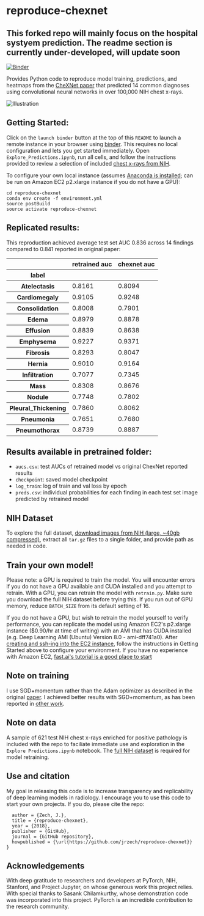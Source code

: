 # reproduce-chexnet

## This forked repo will mainly focus on the hospital systyem prediction. The readme section is currently under-developed, will update soon

[![Binder](https://mybinder.org/badge.svg)](https://mybinder.org/v2/gh/jrzech/reproduce-chexnet/master?filepath=Explore_Predictions.ipynb)

Provides Python code to reproduce model training, predictions, and heatmaps from the [CheXNet paper](https://arxiv.org/pdf/1711.05225) that predicted 14 common diagnoses using convolutional neural networks in over 100,000 NIH chest x-rays.

![Illustration](illustration.png?raw=true "Illustration")


## Getting Started:
Click on the `launch binder` button at the top of this `README` to launch a remote instance in your browser using [binder](https://mybinder.org/). This requires no local configuration and lets you get started immediately. Open `Explore_Predictions.ipynb`, run all cells, and follow the instructions provided to review a selection of included [chest x-rays from NIH](https://arxiv.org/pdf/1705.02315.pdf).

To configure your own local instance (assumes [Anaconda is installed](https://www.anaconda.com/download/); can be run on Amazon EC2 p2.xlarge instance if you do not have a GPU):

```git clone https://www.github.com/jrzech/reproduce-chexnet.git
cd reproduce-chexnet
conda env create -f environment.yml
source postBuild
source activate reproduce-chexnet
```

## Replicated results:
This reproduction achieved average test set AUC 0.836 across 14 findings compared to 0.841 reported in original paper:

<div>
<table border="0" class="dataframe">
  <thead>
    <tr style="text-align: right;">
      <th></th>
      <th>retrained auc</th>
      <th>chexnet auc</th>
    </tr>
    <tr>
      <th>label</th>
      <th></th>
      <th></th>
    </tr>
  </thead>
  <tbody>
    <tr>
      <th>Atelectasis</th>
      <td>0.8161</td>
      <td>0.8094</td>
    </tr>
    <tr>
      <th>Cardiomegaly</th>
      <td>0.9105</td>
      <td>0.9248</td>
    </tr>
    <tr>
      <th>Consolidation</th>
      <td>0.8008</td>
      <td>0.7901</td>
    </tr>
    <tr>
      <th>Edema</th>
      <td>0.8979</td>
      <td>0.8878</td>
    </tr>
    <tr>
      <th>Effusion</th>
      <td>0.8839</td>
      <td>0.8638</td>
    </tr>
    <tr>
      <th>Emphysema</th>
      <td>0.9227</td>
      <td>0.9371</td>
    </tr>
    <tr>
      <th>Fibrosis</th>
      <td>0.8293</td>
      <td>0.8047</td>
    </tr>
    <tr>
      <th>Hernia</th>
      <td>0.9010</td>
      <td>0.9164</td>
    </tr>
    <tr>
      <th>Infiltration</th>
      <td>0.7077</td>
      <td>0.7345</td>
    </tr>
    <tr>
      <th>Mass</th>
      <td>0.8308</td>
      <td>0.8676</td>
    </tr>
    <tr>
      <th>Nodule</th>
      <td>0.7748</td>
      <td>0.7802</td>
    </tr>
    <tr>
      <th>Pleural_Thickening</th>
      <td>0.7860</td>
      <td>0.8062</td>
    </tr>
    <tr>
      <th>Pneumonia</th>
      <td>0.7651</td>
      <td>0.7680</td>
    </tr>
    <tr>
      <th>Pneumothorax</th>
      <td>0.8739</td>
      <td>0.8887</td>
    </tr>
  </tbody>
</table>
</div>

## Results available in pretrained folder:
- `aucs.csv`: test AUCs of retrained model vs original ChexNet reported results
- `checkpoint`: saved model checkpoint
- `log_train`: log of train and val loss by epoch
- `preds.csv`: individual probabilities for each finding in each test set image predicted by retrained model

## NIH Dataset
To explore the full dataset, [download images from NIH (large, ~40gb compressed)](https://nihcc.app.box.com/v/ChestXray-NIHCC),
extract all `tar.gz` files to a single folder, and provide path as needed in code.

## Train your own model!
Please note: a GPU is required to train the model. You will encounter errors if you do not have a GPU available and CUDA installed and you attempt to retrain. With a GPU, you can retrain the model with `retrain.py`. Make sure you download the full NIH dataset before trying this. If you run out of GPU memory, reduce `BATCH_SIZE` from its default setting of 16.

If you do not have a GPU, but wish to retrain the model yourself to verify performance, you can replicate the model using Amazon EC2's p2.xlarge instance ($0.90/hr at time of writing) with an AMI that has CUDA installed (e.g. Deep Learning AMI (Ubuntu) Version 8.0 - ami-dff741a0). After [creating and ssh-ing into the EC2 instance](https://docs.aws.amazon.com/AWSEC2/latest/UserGuide/EC2_GetStarted.html), follow the instructions in Getting Started above to configure your environment. If you have no experience with Amazon EC2, [fast.ai's tutorial is a good place to start](http://course.fast.ai/lessons/aws.html)

## Note on training
I use SGD+momentum rather than the Adam optimizer as described in the original [paper](https://arxiv.org/pdf/1711.05225.pdf). I achieved better results with SGD+momentum, as has been reported in [other work](https://arxiv.org/pdf/1705.08292.pdf).

## Note on data
A sample of 621 test NIH chest x-rays enriched for positive pathology is included with the repo to faciliate immediate use and exploration in the `Explore Predictions.ipynb` notebook. The [full NIH dataset](https://nihcc.app.box.com/v/ChestXray-NIHCC) is required for model retraining.

## Use and citation
My goal in releasing this code is to increase transparency and replicability of deep learning models in radiology. I encourage you to use this code to start your own projects. If you do, please cite the repo:

```@misc{Zech2018,
  author = {Zech, J.},
  title = {reproduce-chexnet},
  year = {2018},
  publisher = {GitHub},
  journal = {GitHub repository},
  howpublished = {\url{https://github.com/jrzech/reproduce-chexnet}}
}
```

## Acknowledgements
With deep gratitude to researchers and developers at PyTorch, NIH, Stanford, and Project Jupyter, on whose generous work this project relies. With special thanks to Sasank Chilamkurthy, whose demonstration code was incorporated into this project. PyTorch is an incredible contribution to the research community.
